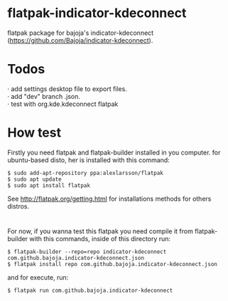 # flatpak-indicator-kdeconnect #

flatpak package for bajoja's indicator-kdeconnect (https://github.com/Bajoja/indicator-kdeconnect).

# Todos #

 · add settings desktop file to export files. <br>
 · add "dev" branch .json. <br>
 · test with org.kde.kdeconnect flatpak

# How test #

Firstly you need flatpak and flatpak-builder installed in you computer. 
for ubuntu-based disto, her is installed with this command:
```
$ sudo add-apt-repository ppa:alexlarsson/flatpak
$ sudo apt update
$ sudo apt install flatpak
```
See http://flatpak.org/getting.html for installations methods for others distros.
 
#
For now, if you wanna test this flatpak you need compile it from flatpak-builder with this commands, 
inside of this directory run:
```
$ flatpak-builder --repo=repo indicator-kdeconnect com.github.bajoja.indicator-kdeconnect.json
$ flatpak install repo com.github.bajoja.indicator-kdeconnect.json
```
and for execute, run:
```
$ flatpak run com.github.bajoja.indicator-kdeconnect
```
